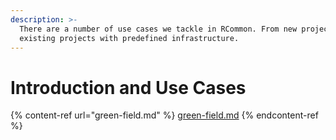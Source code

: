 ```yaml
---
description: >-
  There are a number of use cases we tackle in RCommon. From new projects, to
  existing projects with predefined infrastructure.
---
```


# Introduction and Use Cases

{% content-ref url="green-field.md" %}
[green-field.md](green-field.md)
{% endcontent-ref %}

